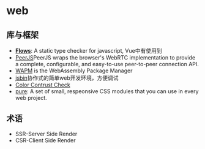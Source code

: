 
# web

## 库与框架

- **[Flows](https://flow.org/en/)**: A static type checker for javascript, Vue中有使用到
- [PeerJS](https://peerjs.com/)PeerJS wraps the browser's WebRTC implementation to provide a complete, configurable, and easy-to-use peer-to-peer connection API.
- [WAPM](https://wapm.io/) is the WebAssembly Package Manager
- [jsbin](https://github.com/jsbin/jsbin)协作式的简单web开发环境，方便调试
- [Color Contrust Check](https://webaim.org/resources/contrastchecker/) 
- [pure](https://purecss.io/menus/): A set of small, respeonsive CSS modules that you can use in every web project.

## 术语

- SSR-Server Side Render
- CSR-Client Side Render
